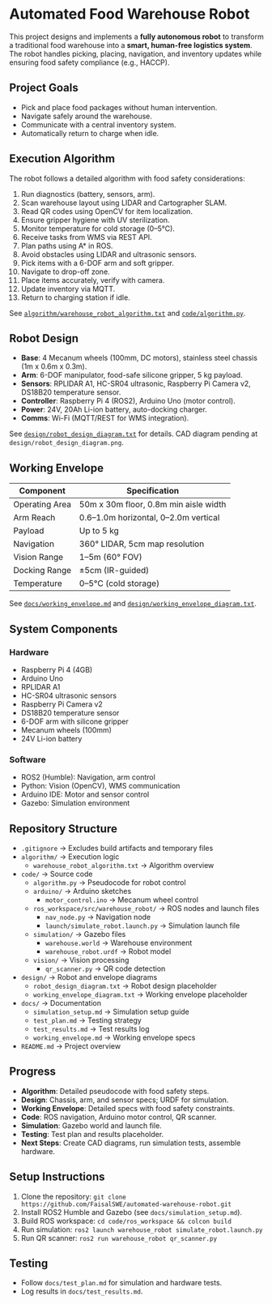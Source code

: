 # Automated Food Warehouse Robot

This project designs and implements a **fully autonomous robot** to transform a traditional food warehouse into a **smart, human-free logistics system**. The robot handles picking, placing, navigation, and inventory updates while ensuring food safety compliance (e.g., HACCP).

## Project Goals
- Pick and place food packages without human intervention.
- Navigate safely around the warehouse.
- Communicate with a central inventory system.
- Automatically return to charge when idle.

## Execution Algorithm
The robot follows a detailed algorithm with food safety considerations:
1. Run diagnostics (battery, sensors, arm).
2. Scan warehouse layout using LIDAR and Cartographer SLAM.
3. Read QR codes using OpenCV for item localization.
4. Ensure gripper hygiene with UV sterilization.
5. Monitor temperature for cold storage (0–5°C).
6. Receive tasks from WMS via REST API.
7. Plan paths using A* in ROS.
8. Avoid obstacles using LIDAR and ultrasonic sensors.
9. Pick items with a 6-DOF arm and soft gripper.
10. Navigate to drop-off zone.
11. Place items accurately, verify with camera.
12. Update inventory via MQTT.
13. Return to charging station if idle.

See [`algorithm/warehouse_robot_algorithm.txt`](algorithm/warehouse_robot_algorithm.txt) and [`code/algorithm.py`](code/algorithm.py).

## Robot Design
- **Base**: 4 Mecanum wheels (100mm, DC motors), stainless steel chassis (1m x 0.6m x 0.3m).
- **Arm**: 6-DOF manipulator, food-safe silicone gripper, 5 kg payload.
- **Sensors**: RPLIDAR A1, HC-SR04 ultrasonic, Raspberry Pi Camera v2, DS18B20 temperature sensor.
- **Controller**: Raspberry Pi 4 (ROS2), Arduino Uno (motor control).
- **Power**: 24V, 20Ah Li-ion battery, auto-docking charger.
- **Comms**: Wi-Fi (MQTT/REST for WMS integration).

See [`design/robot_design_diagram.txt`](design/robot_design_diagram.txt) for details. CAD diagram pending at `design/robot_design_diagram.png`.

## Working Envelope
| Component       | Specification                              |
|----------------|--------------------------------------------|
| Operating Area  | 50m x 30m floor, 0.8m min aisle width      |
| Arm Reach       | 0.6–1.0m horizontal, 0–2.0m vertical       |
| Payload         | Up to 5 kg                                 |
| Navigation      | 360° LIDAR, 5cm map resolution             |
| Vision Range    | 1–5m (60° FOV)                             |
| Docking Range   | ±5cm (IR-guided)                           |
| Temperature     | 0–5°C (cold storage)                       |

See [`docs/working_envelope.md`](docs/working_envelope.md) and [`design/working_envelope_diagram.txt`](design/working_envelope_diagram.txt).

## System Components
### Hardware
- Raspberry Pi 4 (4GB)
- Arduino Uno
- RPLIDAR A1
- HC-SR04 ultrasonic sensors
- Raspberry Pi Camera v2
- DS18B20 temperature sensor
- 6-DOF arm with silicone gripper
- Mecanum wheels (100mm)
- 24V Li-ion battery

### Software
- ROS2 (Humble): Navigation, arm control
- Python: Vision (OpenCV), WMS communication
- Arduino IDE: Motor and sensor control
- Gazebo: Simulation environment

## Repository Structure
- `.gitignore` → Excludes build artifacts and temporary files
- `algorithm/` → Execution logic
  - `warehouse_robot_algorithm.txt` → Algorithm overview
- `code/` → Source code
  - `algorithm.py` → Pseudocode for robot control
  - `arduino/` → Arduino sketches
    - `motor_control.ino` → Mecanum wheel control
  - `ros_workspace/src/warehouse_robot/` → ROS nodes and launch files
    - `nav_node.py` → Navigation node
    - `launch/simulate_robot.launch.py` → Simulation launch file
  - `simulation/` → Gazebo files
    - `warehouse.world` → Warehouse environment
    - `warehouse_robot.urdf` → Robot model
  - `vision/` → Vision processing
    - `qr_scanner.py` → QR code detection
- `design/` → Robot and envelope diagrams
  - `robot_design_diagram.txt` → Robot design placeholder
  - `working_envelope_diagram.txt` → Working envelope placeholder
- `docs/` → Documentation
  - `simulation_setup.md` → Simulation setup guide
  - `test_plan.md` → Testing strategy
  - `test_results.md` → Test results log
  - `working_envelope.md` → Working envelope specs
- `README.md` → Project overview

## Progress
- **Algorithm**: Detailed pseudocode with food safety steps.
- **Design**: Chassis, arm, and sensor specs; URDF for simulation.
- **Working Envelope**: Detailed specs with food safety constraints.
- **Code**: ROS navigation, Arduino motor control, QR scanner.
- **Simulation**: Gazebo world and launch file.
- **Testing**: Test plan and results placeholder.
- **Next Steps**: Create CAD diagrams, run simulation tests, assemble hardware.

## Setup Instructions
1. Clone the repository: `git clone https://github.com/FaisalSWE/automated-warehouse-robot.git`
2. Install ROS2 Humble and Gazebo (see `docs/simulation_setup.md`).
3. Build ROS workspace: `cd code/ros_workspace && colcon build`
4. Run simulation: `ros2 launch warehouse_robot simulate_robot.launch.py`
5. Run QR scanner: `ros2 run warehouse_robot qr_scanner.py`

## Testing
- Follow `docs/test_plan.md` for simulation and hardware tests.
- Log results in `docs/test_results.md`.
